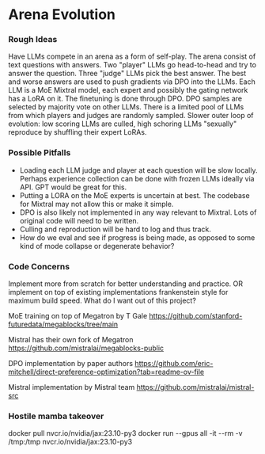 # Arena Evolution

### Rough Ideas

Have LLMs compete in an arena as a form of self-play.
The arena consist of text questions with answers.
Two "player" LLMs go head-to-head and try to answer the question.
Three "judge" LLMs pick the best answer.
The best and worse answers are used to push gradients via DPO into the LLMs.
Each LLM is a MoE Mixtral model, each expert and possibly the gating network has a LoRA on it.
The finetuning is done through DPO.
DPO samples are selected by majority vote on other LLMs.
There is a limited pool of LLMs from which players and judges are randomly sampled.
Slower outer loop of evolution: low scoring LLMs are culled, high schoring LLMs "sexually" reproduce by shuffling their expert LoRAs.

### Possible Pitfalls

- Loading each LLM judge and player at each question will be slow locally. Perhaps experience collection can be done with frozen LLMs ideally via API. GPT would be great for this.
- Putting a LORA on the MoE experts is uncertain at best. The codebase for Mixtral may not allow this or make it simple.
- DPO is also likely not implemented in any way relevant to Mixtral. Lots of original code will need to be written.
- Culling and reproduction will be hard to log and thus track.
- How do we eval and see if progress is being made, as opposed to some kind of mode collapse or degenerate behavior?

### Code Concerns

Implement more from scratch for better understanding and practice. OR implement on top of existing implementations frankenstein style for maximum build speed. What do I want out of this project?

MoE training on top of Megatron by T Gale
https://github.com/stanford-futuredata/megablocks/tree/main

Mistral has their own fork of Megatron
https://github.com/mistralai/megablocks-public

DPO implementation by paper authors
https://github.com/eric-mitchell/direct-preference-optimization?tab=readme-ov-file

Mistral implementation by Mistral team
https://github.com/mistralai/mistral-src

### Hostile mamba takeover

docker pull nvcr.io/nvidia/jax:23.10-py3
docker run --gpus all -it --rm -v /tmp:/tmp nvcr.io/nvidia/jax:23.10-py3

